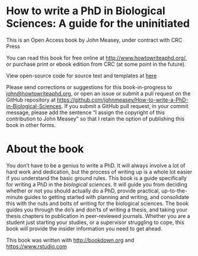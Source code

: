 # How to write a PhD in Biological Sciences: A guide for the uninitiated 

This is an Open Access book by John Measey, under contract with CRC Press

You can read this book for free online at http://www.howtowriteaphd.org/, or purchase print or ebook edition from CRC (at some point in the future).

View open-source code for source text and templates at [here](https://github.com/johnmeasey/How-to-write-a-PhD-in-Biological-Sciences)

Please send corrections or suggestions for this book-in-progress to john@howtowriteaphd.org, or open an issue or submit a pull request on the GitHub repository at https://github.com/johnmeasey/How-to-write-a-PhD-in-Biological-Sciences. If you submit a GitHub pull request, in your commit message, please add the sentence “I assign the copyright of this contribution to John Measey” so that I retain the option of publishing this book in other forms.


# About the book
You don’t have to be a genius to write a PhD. It will always involve a lot of hard work and dedication, but the process of writing up is a whole lot easier if you understand the basic ground rules. This book is a guide specifically for writing a PhD in the *biological sciences*. It will guide you from deciding whether or not you should actually do a PhD, provide practical, up-to-the-minute guides to getting started with planning and writing, and consolidate this with the nuts and bolts of writing for the biological sciences. The book guides you through the do’s and don’ts of writing a thesis, and taking your thesis chapters to publication in peer-reviewed journals. Whether you are a student just starting your studies, or a supervisor struggling to cope, this book will provide the insider information you need to get ahead.

This book was written with http://bookdown.org and https://www.rstudio.com
